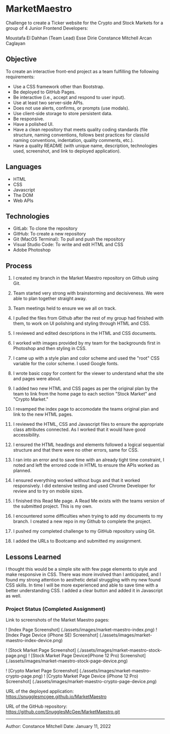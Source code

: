 # MarketMaestro

Challenge to create a Ticker website for the Crypto and Stock Markets for a group of 4 Junior Frontend Developers:

Moustafa El Dahhan (Team Lead)
Esse Dirie
Constance Mitchell
Arcan Caglayan

## Objective

To create an interactive front-end project as a team fulfilling the following requirements:

- Use a CSS framework other than Bootstrap.
- Be deployed to GitHub Pages.
- Be interactive (i.e., accept and respond to user input).
- Use at least two server-side APIs.
- Does not use alerts, confirms, or prompts (use modals).
- Use client-side storage to store persistent data.
- Be responsive.
- Have a polished UI.
- Have a clean repository that meets quality coding standards (file structure, naming conventions, follows best practices for class/id naming conventions, indentation, quality comments, etc.).
- Have a quality README (with unique name, description, technologies used, screenshot, and link to deployed application).

## Languages

- HTML
- CSS
- Javascript
- The DOM
- Web APIs

## Technologies

- GitLab: To clone the repository
- GitHub: To create a new repository
- Git (MacOS Terminal): To pull and push the repository
- Visual Studio Code: To write and edit HTML and CSS
- Adobe Photoshop

## Process

1. I created my branch in the Market Maestro repository on Github using Git.

2. Team started very strong with brainstorming and decisiveness. We were able to plan together straight away.

3. Team meetings held to ensure we we all on track.

4. I pulled the files from Github after the rest of my group had finished with them, to work on UI polishing and styling through HTML and CSS.

5. I reviewed and edited descriptions in the HTML and CSS documents.

6. I worked with images provided by my team for the backgrounds first in Photoshop and then styling in CSS.

7. I came up with a style plan and color scheme and used the "root" CSS variable for the color scheme. I used Google fonts.

8. I wrote basic copy for content for the viewer to understand what the site and pages were about.

9. I added two new HTML and CSS pages as per the original plan by the team to link from the home page to each section "Stock Market" and "Crypto Market."

10. I revamped the index page to accomodate the teams original plan and link to the new HTML pages.

11. I reviewed the HTML, CSS and Javascript files to ensure the appropriate class attributes connected. As I worked that it would have good accessibility.

12. I ensured the HTML headings and elements followed a logical sequential structure and that there were no other errors, same for CSS.

13. I ran into an error and to save time with an already tight time constraint, I noted and left the errored code in HTML to ensure the APIs worked as planned.

14. I ensured everything worked without bugs and that it worked responsively. I did extensive testing and used Chrome Developer for review and to try on mobile sizes.

15. I finished this Read Me page. A Read Me exists with the teams version of the submitted project. This is my own.

16. I encountered some difficulties when trying to add my documents to my branch. I created a new repo in my Github to complete the project.

17. I pushed my completed challenge to my GitHub repository using Git.

18. I added the URLs to Bootcamp and submitted my assignment.

## Lessons Learned

I thought this would be a simple site with few page elements to style and make responsive in CSS. There was more involved than I anticipated, and I found my strong attention to aesthetic detail struggling with my new found CSS skills. In time I will be more experienced and able to save time with a better understanding CSS. I added a clear button and added it in Javascript as well.

### Project Status (Completed Assignment)

Link to screenshots of the Market Maestro pages:

! [Index Page Screenshot] (./assets/images/market-maestro-index.png)
! [Index Page Device (iPhone SE) Screenshot] (./assets/images/market-maestro-index-device.png)

! [Stock Market Page Screenshot] (./assets/images/market-maestro-stock-page.png)
! [Stock Market Page Device(iPhone 12 Pro) Screenshot] (./assets/images/market-maestro-stock-page-device.png)

! [Crypto Market Page Screenshot] (./assets/images/market-maestro-crypto-page.png)
! [Crypto Market Page Device (iPhone 12 Pro) Screenshot] (./assets/images/market-maestro-crypto-page-device.png)

URL of the deployed application:
<https://snugglesmcgee.github.io/MarketMaestro>

URL of the GitHub repository:
<https://github.com/SnugglesMcGee/MarketMaestro.git>

---

Author: Constance Mitchell
Date: January 11, 2022
